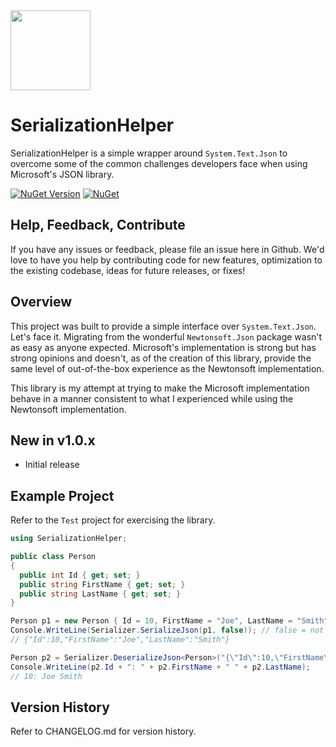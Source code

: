 <img src="https://github.com/jchristn/SerializationHelper/blob/main/Assets/logo.png?raw=true" data-canonical-src="https://github.com/jchristn/SerializationHelper/blob/main/Assets/logo.png?raw=true" width="128" height="128" />

# SerializationHelper

SerializationHelper is a simple wrapper around ```System.Text.Json``` to overcome some of the common challenges developers face when using Microsoft's JSON library. 

[![NuGet Version](https://img.shields.io/nuget/v/SerializationHelper.svg?style=flat)](https://www.nuget.org/packages/SerializationHelper/) [![NuGet](https://img.shields.io/nuget/dt/SerializationHelper.svg)](https://www.nuget.org/packages/SerializationHelper) 

## Help, Feedback, Contribute

If you have any issues or feedback, please file an issue here in Github. We'd love to have you help by contributing code for new features, optimization to the existing codebase, ideas for future releases, or fixes!

## Overview

This project was built to provide a simple interface over ```System.Text.Json```.  Let's face it.  Migrating from the wonderful ```Newtonsoft.Json``` package wasn't as easy as anyone expected.  Microsoft's implementation is strong but has strong opinions and doesn't, as of the creation of this library, provide the same level of out-of-the-box experience as the Newtonsoft implementation.

This library is my attempt at trying to make the Microsoft implementation behave in a manner consistent to what I experienced while using the Newtonsoft implementation.

## New in v1.0.x

- Initial release

## Example Project

Refer to the ```Test``` project for exercising the library.

```csharp
using SerializationHelper;

public class Person
{
  public int Id { get; set; }
  public string FirstName { get; set; }
  public string LastName { get; set; }
}

Person p1 = new Person { Id = 10, FirstName = "Joe", LastName = "Smith" };
Console.WriteLine(Serializer.SerializeJson(p1, false)); // false = not pretty print
// {"Id":10,"FirstName":"Joe","LastName":"Smith"}

Person p2 = Serializer.DeserializeJson<Person>("{\"Id\":10,\"FirstName\":\"Joe\",\"LastName\":\"Smith\"}");
Console.WriteLine(p2.Id + ": " + p2.FirstName + " " + p2.LastName);
// 10: Joe Smith
```

## Version History

Refer to CHANGELOG.md for version history.

